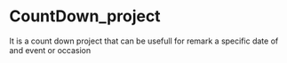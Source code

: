 # CountDown_project
It is a count down project that can be usefull for remark a specific date of and event or occasion 
